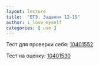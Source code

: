 ```yaml
---
layout: lecture
title:  "ЕГЭ. Задания 12-15"
author: i_love_myself
categories: [ use ]
---
```


Тест для проверки себя: [10401552](https://inf-ege.sdamgia.ru/test?id=10401552)

Тест на оценку: [10401530](https://inf-ege.sdamgia.ru/test?id=10401530)
